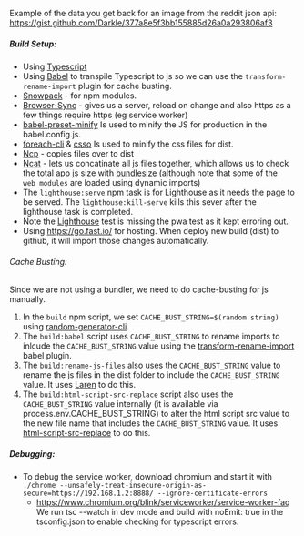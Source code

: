 



Example of the data you get back for an image from the reddit json api: https://gist.github.com/Darkle/377a8e5f3bb155885d26a0a293806af3

##### Build Setup:

* Using [Typescript](https://www.typescriptlang.org/)
* Using [Babel](https://babeljs.io/) to transpile Typescript to js so we can use the `transform-rename-import` plugin for cache busting.
* [Snowpack](https://www.snowpack.dev/) - for npm modules.
* [Browser-Sync](https://browsersync.io/docs/command-line) - gives us a server, reload on change and also https as a few things require https (eg service worker)
* [babel-preset-minify](https://github.com/babel/minify) Is used to minify the JS for production in the babel.config.js.
* [foreach-cli](https://github.com/danielkalen/foreach-cli) & [csso](https://github.com/css/csso-cli) Is used to minify the css files for dist.
* [Ncp](https://github.com/AvianFlu/ncp) - copies files over to dist
* [Ncat](https://github.com/pvdlg/ncat) - lets us concatinate all js files together, which allows us to check the total app js size with [bundlesize](https://github.com/siddharthkp/bundlesize) (although note that some of the `web_modules` are loaded using dynamic imports)
* The `lighthouse:serve` npm task is for Lighthouse as it needs the page to be served. The `lighthouse:kill-serve` kills this sever after the lighthouse task is completed.
* Note the [Lighthouse](https://github.com/GoogleChrome/lighthouse) test is missing the pwa test as it kept erroring out.
* Using https://go.fast.io/ for hosting. When deploy new build (dist) to github, it will import those changes automatically.

###### Cache Busting:

Since we are not using a bundler, we need to do cache-busting for js manually.

1. In the `build` npm script, we set `CACHE_BUST_STRING=$(random string)` using [random-generator-cli](https://github.com/AmrSaber/random-cli).
2. The `build:babel` script uses `CACHE_BUST_STRING` to rename imports to inlcude the `CACHE_BUST_STRING` value using the [transform-rename-import](https://github.com/laat/babel-plugin-transform-rename-import) babel plugin.
3. The `build:rename-js-files` also uses the `CACHE_BUST_STRING` value to rename the js files in the dist folder to include the `CACHE_BUST_STRING` value. It uses [Laren](https://github.com/devmetal/laren) to do this.
4. The `build:html-script-src-replace` script also uses the `CACHE_BUST_STRING` value internally (it is available via process.env.CACHE_BUST_STRING) to alter the html script src value to the new file name that includes the `CACHE_BUST_STRING` value. It uses [html-script-src-replace](https://gitlab.com/Darkle1/html-script-src-replace) to do this.


##### Debugging:
* To debug the service worker, download chromium and start it with `./chrome --unsafely-treat-insecure-origin-as-secure=https://192.168.1.2:8888/ --ignore-certificate-errors `
    * https://www.chromium.org/blink/serviceworker/service-worker-faq
We run tsc --watch in dev mode and build with noEmit: true in the tsconfig.json to enable checking for typescript errors.